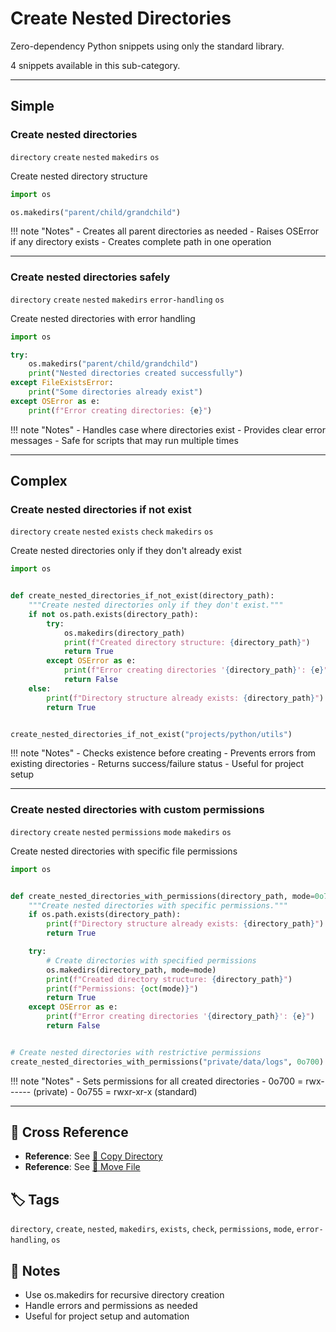 # Create Nested Directories

Zero-dependency Python snippets using only the standard library.

4 snippets available in this sub-category.

---

## Simple

###  Create nested directories

`directory` `create` `nested` `makedirs` `os`

Create nested directory structure

```python
import os

os.makedirs("parent/child/grandchild")
```

!!! note "Notes"
    - Creates all parent directories as needed
    - Raises OSError if any directory exists
    - Creates complete path in one operation

<hr class="snippet-divider">

### Create nested directories safely

`directory` `create` `nested` `makedirs` `error-handling` `os`

Create nested directories with error handling

```python
import os

try:
    os.makedirs("parent/child/grandchild")
    print("Nested directories created successfully")
except FileExistsError:
    print("Some directories already exist")
except OSError as e:
    print(f"Error creating directories: {e}")
```

!!! note "Notes"
    - Handles case where directories exist
    - Provides clear error messages
    - Safe for scripts that may run multiple times

<hr class="snippet-divider">

## Complex

###  Create nested directories if not exist

`directory` `create` `nested` `exists` `check` `makedirs` `os`

Create nested directories only if they don't already exist

```python
import os


def create_nested_directories_if_not_exist(directory_path):
    """Create nested directories only if they don't exist."""
    if not os.path.exists(directory_path):
        try:
            os.makedirs(directory_path)
            print(f"Created directory structure: {directory_path}")
            return True
        except OSError as e:
            print(f"Error creating directories '{directory_path}': {e}")
            return False
    else:
        print(f"Directory structure already exists: {directory_path}")
        return True


create_nested_directories_if_not_exist("projects/python/utils")
```

!!! note "Notes"
    - Checks existence before creating
    - Prevents errors from existing directories
    - Returns success/failure status
    - Useful for project setup

<hr class="snippet-divider">

### Create nested directories with custom permissions

`directory` `create` `nested` `permissions` `mode` `makedirs` `os`

Create nested directories with specific file permissions

```python
import os


def create_nested_directories_with_permissions(directory_path, mode=0o755):
    """Create nested directories with specific permissions."""
    if os.path.exists(directory_path):
        print(f"Directory structure already exists: {directory_path}")
        return True

    try:
        # Create directories with specified permissions
        os.makedirs(directory_path, mode=mode)
        print(f"Created directory structure: {directory_path}")
        print(f"Permissions: {oct(mode)}")
        return True
    except OSError as e:
        print(f"Error creating directories '{directory_path}': {e}")
        return False


# Create nested directories with restrictive permissions
create_nested_directories_with_permissions("private/data/logs", 0o700)
```

!!! note "Notes"
    - Sets permissions for all created directories
    - 0o700 = rwx------ (private)
    - 0o755 = rwxr-xr-x (standard)

<hr class="snippet-divider">

## 🔗 Cross Reference

- **Reference**: See [📂 Copy Directory](copy_directory.md)
- **Reference**: See [📂 Move File](move_file.md)

## 🏷️ Tags

`directory`, `create`, `nested`, `makedirs`, `exists`, `check`, `permissions`, `mode`, `error-handling`, `os`

## 📝 Notes
- Use os.makedirs for recursive directory creation
- Handle errors and permissions as needed
- Useful for project setup and automation

